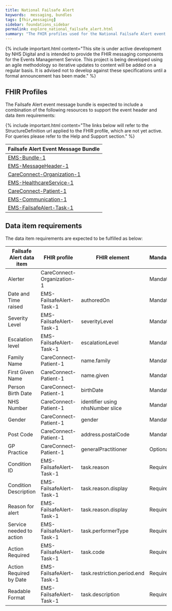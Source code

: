 ```yaml
---
title: National Failsafe Alert
keywords:  messaging, bundles
tags: [fhir,messaging]
sidebar: foundations_sidebar
permalink: explore_national_failsafe_alert.html
summary: "The FHIR profiles used for the National Failsafe Alert event message bundle"
---
```


{% include important.html content="This site is under active development by NHS Digital and is intended to provide the FHIR messaging components for the Events Management Service. This project is being developed using an agile methodology so iterative updates to content will be added on a regular basis. It is advised not to develop against these specifications until a formal announcement has been made." %}

## FHIR Profiles ##
The Failsafe Alert event message bundle is expected to include a combination of the following resources to support the event header and data item requirements:

{% include important.html content="The links below will refer to the StructureDefinition url applied to the FHIR profile, which are not yet active. For queries please refer to the Help and Support section." %} 

| Failsafe Alert Event Message Bundle       |
|-------------------------------------------|
| [EMS-Bundle-1](https://fhir.nhs.uk/STU3/StructureDefinition/EMS-Bundle-1)                              |
| [EMS-MessageHeader-1](https://fhir.nhs.uk/STU3/StructureDefinition/EMS-MessageHeader-1)                       |
| [CareConnect-Organization-1](https://fhir.hl7.org.uk/STU3/StructureDefinition/CareConnect-Organization-1)                |
| [EMS-HealthcareService-1](https://fhir.nhs.uk/STU3/StructureDefinition/EMS-HealthcareService-1)                   |
| [CareConnect-Patient-1](https://fhir.hl7.org.uk/STU3/StructureDefinition/CareConnect-Patient-1)                     |
| [EMS-Communication-1](https://fhir.nhs.uk/STU3/StructureDefinition/EMS-Communication-1)                       |
| [EMS-FailsafeAlert-Task-1](https://fhir.nhs.uk/STU3/StructureDefinition/EMS-FailsafeAlert-Task-1)                      |

## Data item requirements  ##

The data item requirements are expected to be fulfilled as below:

| Failsafe Alert data item | FHIR profile               | FHIR element                     | Mandatory/Required/Optional |
|--------------------------|----------------------------|----------------------------------|-----------------------------|
| Alerter                  | CareConnect-Organization-1 |                                  | Mandatory                   |
| Date and Time raised     | EMS-FailsafeAlert-Task-1       | authoredOn                       | Mandatory                   |
| Severity Level           | EMS-FailsafeAlert-Task-1       | severityLevel                    | Mandatory                   |
| Escalation level         | EMS-FailsafeAlert-Task-1       | escalationLevel                  | Mandatory                   |
| Family Name              | CareConnect-Patient-1      | name.family                      | Mandatory                   |
| First Given Name         | CareConnect-Patient-1      | name.given                       | Mandatory                   |
| Person Birth Date        | CareConnect-Patient-1      | birthDate                        | Mandatory                   |
| NHS Number               | CareConnect-Patient-1      | identifier using nhsNumber slice | Mandatory                   |
| Gender                   | CareConnect-Patient-1      | gender                           | Mandatory                   |
| Post Code                | CareConnect-Patient-1      | address.postalCode               | Mandatory                   |
| GP Practice              | CareConnect-Patient-1      | generalPractitioner              | Optional                    |
| Condition ID             | EMS-FailsafeAlert-Task-1       | task.reason                      | Required                    |
| Condition Description    | EMS-FailsafeAlert-Task-1       | task.reason.display              | Required                    |
| Reason for alert         | EMS-FailsafeAlert-Task-1       | task.reason.display              | Required                    |
| Service needed to action | EMS-FailsafeAlert-Task-1       | task.performerType               | Required                    |
| Action Required          | EMS-FailsafeAlert-Task-1       | task.code                        | Required                    |
| Action Required by Date  | EMS-FailsafeAlert-Task-1       | task.restriction.period.end      | Required                    |
| Readable Format          | EMS-FailsafeAlert-Task-1       | task.description                 | Required                    |










